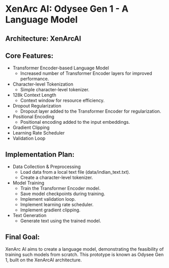 # XenArc AI: Odysee Gen 1 - A Language Model

## Architecture: XenArcAI

## Core Features:

- Transformer Encoder-based Language Model
  - Increased number of Transformer Encoder layers for improved performance.
- Character-level Tokenization
  - Simple character-level tokenizer.
- 128k Context Length
  - Context window for resource efficiency.
- Dropout Regularization
  - Dropout layer added to the Transformer Encoder for regularization.
- Positional Encoding
  - Positional encoding added to the input embeddings.
- Gradient Clipping
- Learning Rate Scheduler
- Validation Loop

## Implementation Plan:

- Data Collection & Preprocessing
  - Load data from a local text file (data/indian_text.txt).
  - Create a character-level tokenizer.
- Model Training
  - Train the Transformer Encoder model.
  - Save model checkpoints during training.
  - Implement validation loop.
  - Implement learning rate scheduler.
  - Implement gradient clipping.
- Text Generation
  - Generate text using the trained model.

## Final Goal:

XenArc AI aims to create a language model, demonstrating the feasibility of training such models from scratch. This prototype is known as Odysee Gen 1, built on the XenArcAI architecture.
